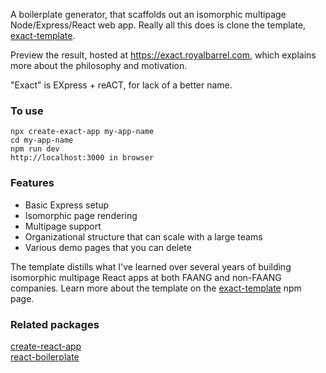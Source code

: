 A boilerplate generator, that scaffolds out an isomorphic multipage
Node/Express/React web app. Really all this does is clone the template,
[exact-template](https://www.npmjs.com/package/exact-template).

Preview the result, hosted at https://exact.royalbarrel.com, which explains more
about the philosophy and motivation.

"Exact" is EXpress + reACT, for lack of a better name.

### To use

    npx create-exact-app my-app-name
    cd my-app-name
    npm run dev
    http://localhost:3000 in browser

### Features

* Basic Express setup
* Isomorphic page rendering
* Multipage support
* Organizational structure that can scale with a large teams
* Various demo pages that you can delete

The template distills what I've learned over several years of building
isomorphic multipage React apps at both FAANG and non-FAANG companies. Learn
more about the template on the
[exact-template](https://www.npmjs.com/package/exact-template) npm page.

### Related packages

[create-react-app](https://reactjs.org/docs/create-a-new-react-app.html)  
[react-boilerplate](https://www.reactboilerplate.com/)  
